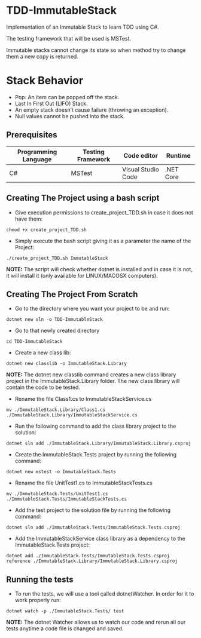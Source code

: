 # TDD-ImmutableStack

Implementation of an Immutable Stack to learn TDD using C#.

The testing framework that will be used is MSTest.

Immutable stacks cannot change its state so when method try to change them a new copy is returned.

# Stack Behavior

- Pop: An item can be popped off the stack.
- Last In First Out (LIFO) Stack.
- An empty stack doesn’t cause failure (throwing an exception).
- Null values cannot be pushed into the stack.

## Prerequisites

| **Programming Language** | **Testing Framework** | **Code editor**    | **Runtime** |
| ------------------------ | --------------------- | ------------------ | ----------- |
| C#                       | MSTest                | Visual Studio Code | .NET Core   |

## Creating The Project using a bash script

- Give execution permissions to create_project_TDD.sh in case it does not have them:

`chmod +x create_project_TDD.sh`

- Simply execute the bash script giving it as a parameter the name of the Project:

`./create_project_TDD.sh ImmutableStack`

**NOTE:** The script will check whether dotnet is installed and in case it is not, it will install it (only available for LINUX/MACOSX computers).

## Creating The Project From Scratch

- Go to the directory where you want your project to be and run:

`dotnet new sln -o TDD-ImmutableStack`

- Go to that newly created directory

`cd TDD-ImmutableStack`

- Create a new class lib:

`dotnet new classlib -o ImmutableStack.Library`

**NOTE:** The dotnet new classlib command creates a new class library project in the ImmutableStack.Library folder. The new class library will contain the code to be tested.

- Rename the file Class1.cs to ImmutableStackService.cs

`mv ./ImmutableStack.Library/Class1.cs ./ImmutableStack.Library/ImmutableStackService.cs`

- Run the following command to add the class library project to the solution:

`dotnet sln add ./ImmutableStack.Library/ImmutableStack.Library.csproj`

- Create the ImmutableStack.Tests project by running the following command:

`dotnet new mstest -o ImmutableStack.Tests`

- Rename the file UnitTest1.cs to ImmutableStackTests.cs

`mv ./ImmutableStack.Tests/UnitTest1.cs ./ImmutableStack.Tests/ImmutableStackTests.cs`

- Add the test project to the solution file by running the following command:

`dotnet sln add ./ImmutableStack.Tests/ImmutableStack.Tests.csproj`

- Add the ImmutableStackService class library as a dependency to the ImmutableStack.Tests project:

`dotnet add ./ImmutableStack.Tests/ImmutableStack.Tests.csproj reference ./ImmutableStack.Library/ImmutableStack.Library.csproj`

## Running the tests

- To run the tests, we will use a tool called dotnetWatcher. In order for it to work properly run:

`dotnet watch -p ./ImmutableStack.Tests/ test`

**NOTE:** The dotnet Watcher allows us to watch our code and rerun all our tests anytime a code file is changed and saved.
